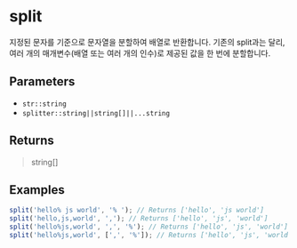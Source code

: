 # split <Badge type="tip" text="JavaScript" />

지정된 문자를 기준으로 문자열을 분할하여 배열로 반환합니다. 기존의 split과는 달리, 여러 개의 매개변수(배열 또는 여러 개의 인수)로 제공된 값을 한 번에 분할합니다.

## Parameters

- `str::string`
- `splitter::string||string[]||...string`

## Returns

> string[]

## Examples

```javascript
split('hello% js world', '% '); // Returns ['hello', 'js world']
split('hello,js,world', ','); // Returns ['hello', 'js', 'world']
split('hello%js,world', ',', '%'); // Returns ['hello', 'js', 'world']
split('hello%js,world', [',', '%']); // Returns ['hello', 'js', 'world']
```
